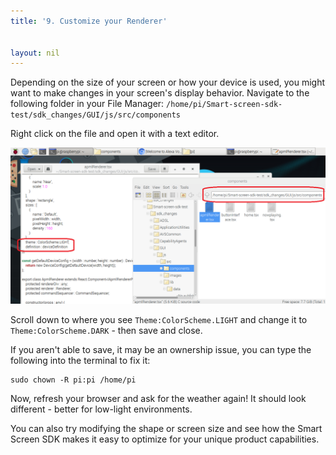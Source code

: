 ```yaml
---
title: '9. Customize your Renderer'


layout: nil
---
```


Depending on the size of your screen or how your device is used, you might want to make changes in your screen's display behavior.  Navigate to the following folder in your File Manager: `/home/pi/Smart-screen-sdk-test/sdk_changes/GUI/js/src/components` 

Right click on the file and open it with a text editor.

![code](../assets/renderChange.png)

Scroll down to where you see `Theme:ColorScheme.LIGHT` and change it to `Theme:ColorScheme.DARK` - then save and close.  

If you aren't able to save, it may be an ownership issue, you can type the following into the terminal to fix it:
```
sudo chown -R pi:pi /home/pi
```
Now, refresh your browser and ask for the weather again!  It should look different - better for low-light environments.

You can also try modifying the shape or screen size and see how the Smart Screen SDK makes it easy to optimize for your unique product capabilities.  


